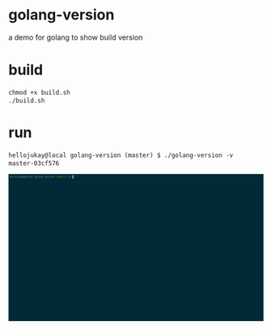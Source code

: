 # golang-version
a demo for golang to show build version
# build
```shell
chmod +x build.sh
./build.sh
```

# run 
```shell
hellojukay@local golang-version (master) $ ./golang-version -v
master-03cf576
```
![img](./demo.gif)